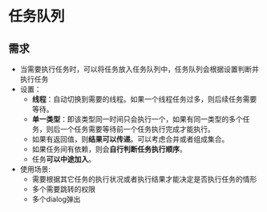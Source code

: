 # 任务队列

## 需求

* 当需要执行任务时，可以将任务放入任务队列中，任务队列会根据设置判断并执行任务
* 设置： 
    - **线程**：自动切换到需要的线程。如果一个线程任务过多，则后续任务需要等待。
    - **单一类型**：即该类型同一时间只会执行一个，如果有同一类型的多个任务，则后一个任务需要等待前一个任务执行完成才能执行。
    - 如果有返回值，则**结果可以传递**。可以考虑合并或者组成集合。
    - 如果任务间有依赖，则会**自行判断任务执行顺序**。
    - 任务**可以中途加入**。
* 使用场景:
    - 需要根据其它任务的执行状况或者执行结果才能决定是否执行任务的情形
    - 多个需要跳转的权限
    - 多个dialog弹出
